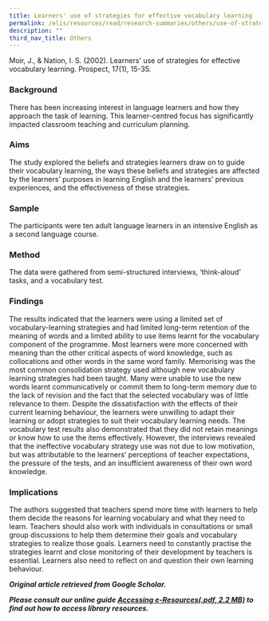 ```yaml
---
title: Learners' use of strategies for effective vocabulary learning
permalink: /elis/resources/read/research-summaries/others/use-of-strategies-for-effective-vocabulary-learning/
description: ""
third_nav_title: Others
---
```

Moir, J., & Nation, I. S. (2002). Learners' use of strategies for effective vocabulary learning. Prospect, 17(1), 15-35.

### Background

There has been increasing interest in language learners and how they approach the task of learning. This learner-centred focus has significantly impacted classroom teaching and curriculum planning.

### Aims

The study explored the beliefs and strategies learners draw on to guide their vocabulary learning, the ways these beliefs and strategies are affected by the learners’ purposes in learning English and the learners’ previous experiences, and the effectiveness of these strategies.

### Sample

The participants were ten adult language learners in an intensive English as a second language course.

### Method

The data were gathered from semi-structured interviews, ‘think-aloud’ tasks, and a vocabulary test.

### Findings

The results indicated that the learners were using a limited set of vocabulary-learning strategies and had limited long-term retention of the meaning of words and a limited ability to use items learnt for the vocabulary component of the programme. Most learners were more concerned with meaning than the other critical aspects of word knowledge, such as collocations and other words in the same word family. Memorising was the most common consolidation strategy used although new vocabulary learning strategies had been taught. Many were unable to use the new words learnt communicatively or commit them to long-term memory due to the lack of revision and the fact that the selected vocabulary was of little relevance to them. Despite the dissatisfaction with the effects of their current learning behaviour, the learners were unwilling to adapt their learning or adopt strategies to suit their vocabulary learning needs. The vocabulary test results also demonstrated that they did not retain meanings or know how to use the items effectively. However, the interviews revealed that the ineffective vocabulary strategy use was not due to low motivation, but was attributable to the learners’ perceptions of teacher expectations, the pressure of the tests, and an insufficient awareness of their own word knowledge.

### Implications

The authors suggested that teachers spend more time with learners to help them decide the reasons for learning vocabulary and what they need to learn. Teachers should also work with individuals in consultations or small group discussions to help them determine their goals and vocabulary strategies to realize those goals. Learners need to constantly practise the strategies learnt and close monitoring of their development by teachers is essential. Learners also need to reflect on and question their own learning behaviour.


_**Original article retrieved from Google Scholar.**_  

**_Please consult our online guide [Accessing e-Resources(.pdf, 2.2 MB)](https://academyofsingaporeteachers-moe-edu-sg-admin.cwp.sg/elis/resources/read/research-summaries/others/18e45074-6b1b-4ac7-811f-1a8da16c4f81 "Accessing e-Resources") to find out how to access library resources._**